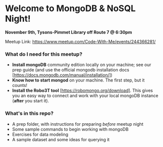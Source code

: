 # Welcome to MongoDB & NoSQL Night!

**November 9th, Tysons-Pimmet Library off Route 7 @ 6:30pm**

Meetup Link: https://www.meetup.com/Code-With-Me/events/244366281/



### What do I need for this meetup?

- **Install mongoDB** community edition locally on your machine; see our prep guide (and use the official mongodb installation docs [https://docs.mongodb.com/manual/installation/])
- **Know how to start mongod** on your machine. The first step, but it counts!
- **Install the Robo3T tool** [https://robomongo.org/download]. This gives you an easy way to connect and work with your local mongoDB instance (**after** you start it).

### What's in this repo?

- A prep folder, with instructions for preparing *before* meetup night
- Some sample commands to begin working with mongoDB
- Exercises for data modeling
- A sample dataset and some ideas for querying it